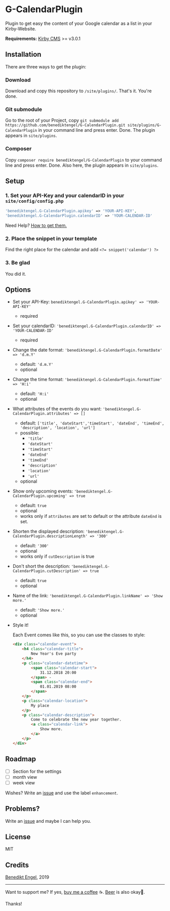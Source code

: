 # G-CalendarPlugin

Plugin to get easy the content of your Google calendar as a list in your Kirby-Website.

**Requirements:** [Kirby CMS](https://getkirby.com) >= v3.0.1

## Installation

There are three ways to get the plugin:

### Download

Download and copy this repository to `/site/plugins/`.
That's it. You're done.

### Git submodule

Go to the root of your Project, copy `git submodule add https://github.com/benediktengel/G-CalendarPlugin.git site/plugins/G-CalendarPlugin` in your command line and press enter.
Done. The plugin appears in `site/plugins`.

### Composer

Copy `composer require benediktengel/G-CalendarPlugin` to your command line and press enter.
Done. Also here, the plugin appears in `site/plugins`.

## Setup

### 1. Set your API-Key and your calendarID in your `site/config/config.php`

```php
'benediktengel.G-CalendarPlugin.apikey' => 'YOUR-API-KEY',
'benediktengel.G-CalendarPlugin.calendarID' => 'YOUR-CALENDAR-ID'
```

Need Help? [How to get them.](/howtogetkey.md)

### 2. Place the snippet in your template

Find the right place for the calendar and add `<?= snippet('calendar') ?>`

### 3. Be glad

You did it.

## Options

-   Set your API-Key: `benediktengel.G-CalendarPlugin.apikey' => 'YOUR-API-KEY'`
    -   required


-   Set your calendarID: `'benediktengel.G-CalendarPlugin.calendarID' => 'YOUR-CALENDAR-ID'`
    -   required


-   Change the date format: `'benediktengel.G-CalendarPlugin.formatDate' => 'd.m.Y'`
    -   default: `'d.m.Y'`
    -   optional


-   Change the time format: `'benediktengel.G-CalendarPlugin.formatTime' => 'H:i'`
    -   default: `'H:i'`
    -   optional


-   What attributes of the events do you want: `'benediktengel.G-CalendarPlugin.attributes' => []`
    -   default: `['title', 'dateStart','timeStart', 'dateEnd', 'timeEnd', 'description', 'location', 'url']`
    -   possible:
        -   `'title'`
        -   `'dateStart'`
        -   `'timeStart'`
        -   `'dateEnd'`
        -   `'timeEnd'`
        -   `'description'`
        -   `'location'`
        -   `'url'`
    -   optional


-   Show only upcoming events: `'benediktengel.G-CalendarPlugin.upcoming' => true`
    -   default: `true`
    -   optional
    -   works only if `attributes` are set to default or the attribute `dateEnd` is set.


-   Shorten the displayed description: `'benediktengel.G-CalendarPlugin.descriptionLength' => '300'`
    -   default: `'300'`
    -   optional
    -   works only if `cutDescription` is true


-   Don't short the description: `'benediktengel.G-CalendarPlugin.cutDescription' => true`
    -   default: `true`
    -   optional


-   Name of the link: `'benediktengel.G-CalendarPlugin.linkName' => 'Show more.'`
    -   default: `'Show more.'`
    -   optional


-   Style it!

    Each Event comes like this, so you can use the classes to style:

    ```html
    <div class="calendar-event">
        <h4 class="calendar-title">
            New Year's Eve party
        </h4>
        <p class="calendar-datetime">
            <span class="calendar-start">
                31.12.2018 20:00
            </span> -
            <span class="calendar-end">
                01.01.2019 08:00
            </span>
        </p>
        <p class="calendar-location">
            My place
        </p>
        <p class="calendar-description">
            Come to celebrate the new year together.
            <a class="calendar-link">
                Show more.
            </a>
        </p>
    </div>
    ```

## Roadmap

-   [ ] Section for the settings
-   [ ] month view
-   [ ] week view

Wishes? Write an [issue](https://github.com/BenediktEngel/G-CalendarPlugin/issues/new) and use the label `enhancement`.

## Problems?

Write an [issue](https://github.com/BenediktEngel/G-CalendarPlugin/issues/new) and maybe I can help you.

## License

MIT

## Credits

[Benedikt Engel](https://github.com/benediktengel), 2019

* * *

Want to support me? If yes, [buy me a coffee](buymeacoff.ee/Ij7WUef0o) ☕. [Beer](paypal.me/benediktengel) is also okay🍻.

Thanks!
